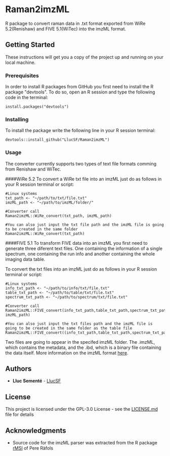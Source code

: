 # Raman2imzML

R package to convert raman data in .txt format exported from WiRe 5.2(Renishaw) and FIVE 5.1(WiTec) into the imzML format.

## Getting Started

These instructions will get you a copy of the project up and running on your local machine.

### Prerequisites

In order to install R packages from GitHub you first need to install the R package "devtools".
To do so, open an R session and type the following code in the terminal:

```
install.packages("devtools")
```

### Installing

To install the package write the following line in your R session terminal:

```
devtools::install_github("LlucSF/Raman2imzML")
```

### Usage

The converter currently supports two types of text file formats comming from Renishaw and WiTec.

####WiRe 5.2
To convert a WiRe txt file into an imzML just do as follows in your R session terminal or script:

```
#Linux systems
txt_path <- "~/path/to/txt/file.txt"
imzML_path <- "~/path/to/imzML/folder/"

#Converter call
Raman2imzML::WiRe_convert(txt_path, imzML_path) 

#You can also just input the txt file path and the imzML file is going to be created in the same folder
Raman2imzML::WiRe_convert(txt_path)
```

####FIVE 5.1
To transform FIVE data into an imzML you first need to generate three diferent text files. One containing the information of a single spectrum, one containing the run info and another containing the whole imaging data table.

To convert the txt files into an imzML just do as follows in your R session terminal or script:

```
#Linux systems
info_txt_path <- "~/path/to/info/txt/file.txt"
table_txt_path <- "~/path/to/table/txt/file.txt"
spectrum_txt_path <- "~/path/to/spectrum/txt/file.txt"

#Converter call
Raman2imzML::FIVE_convert(info_txt_path,table_txt_path,spectrum_txt_path, imzML_path) 

#You can also just input the txt files path and the imzML file is going to be created in the same folder as the table file
Raman2imzML::FIVE_convert((info_txt_path,table_txt_path,spectrum_txt_path)
```

Two files are going to appear in the specifed imzML folder. The .imzML, which contains the metadata, and the .ibd, which is a binary file containing the data itself. More information on the imzML format [here](https://ms-imaging.org/wp/imzml/).

## Authors

* **Lluc Sementé** - [LlucSF](https://github.com/LlucSF)

## License

This project is licensed under the GPL-3.0 License - see the [LICENSE.md](LICENSE.md) file for details

## Acknowledgments

* Source code for the imzML parser was extracted from the R package [rMSI](https://github.com/prafols/rMSI) of Pere Ràfols
